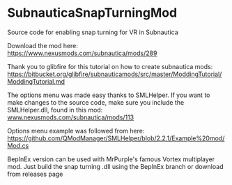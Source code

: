# SubnauticaSnapTurningMod
Source code for enabling snap turning for VR in Subnautica

Download the mod here:
https://www.nexusmods.com/subnautica/mods/289



Thank you to glibfire for this tutorial on how to create subnautica mods:
https://bitbucket.org/glibfire/subnauticamods/src/master/ModdingTutorial/ModdingTutorial.md

The options menu was made easy thanks to SMLHelper. If you want to make changes to the source code, make sure you include the SMLHelper.dll, found in this mod:
www.nexusmods.com/subnautica/mods/113

Options menu example was followed from here:
https://github.com/QModManager/SMLHelper/blob/2.2.1/Example%20mod/Mod.cs


BepInEx version can be used with MrPurple's famous Vortex multiplayer mod. Just build the snap turning .dll using the BepInEx branch or download from releases page
